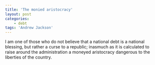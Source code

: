 ```yaml
---
title: 'The monied aristocracy'
layout: post
categories:
    - debt
tags: 'Andrew Jackson'
---
```


I am one of those who do not believe that a national debt is a national blessing, but rather a curse to a republic; inasmuch as it is calculated to raise around the administration a moneyed aristocracy dangerous to the liberties of the country.